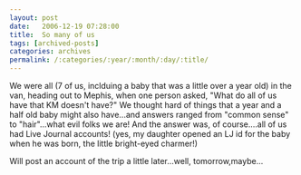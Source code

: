 ```yaml
---
layout: post
date:	2006-12-19 07:28:00
title:  So many of us
tags: [archived-posts]
categories: archives
permalink: /:categories/:year/:month/:day/:title/
---
```

We were all (7 of us, inclduing a baby that was a little over a year old) in the van, heading out to Mephis, when one person asked, "What do all of us have that KM doesn't have?" We thought hard of things that a year and a half old baby might also have...and answers ranged from "common sense" to "hair"...what evil folks we are! And the answer was, of course....all of us had Live Journal accounts! (yes, my daughter opened an LJ id for the baby when he was born, the little bright-eyed charmer!)

Will post an account of the trip a little later...well, tomorrow,maybe...

